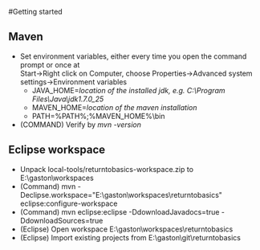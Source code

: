 #Getting started
## Maven
* Set environment variables, either every time you open the command prompt or once at  
Start->Right click on Computer, choose Properties->Advanced system settings->Environment variables
  * JAVA_HOME=*location of the installed jdk, e.g. C:\Program Files\Java\jdk1.7.0_25*
  * MAVEN_HOME=*location of the maven installation*
  * PATH=%PATH%;%MAVEN_HOME%\bin
* (COMMAND) Verify by *mvn -version*

## Eclipse workspace
* Unpack local-tools/returntobasics-workspace.zip to E:\gaston\workspaces
* (Command) mvn -Declipse.workspace="E:\gaston\workspaces\returntobasics" eclipse:configure-workspace
* (Command) mvn eclipse:eclipse -DdownloadJavadocs=true -DdownloadSources=true
* (Eclipse) Open workspace E:\gaston\workspaces\returntobasics
* (Eclipse) Import existing projects from E:\gaston\git\returntobasics
